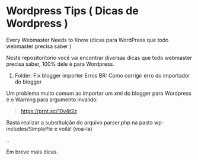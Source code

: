 # Wordpress Tips ( Dicas de Wordpress )
 Every Webmaster Needs to Know (dicas para WordPress que todo webmaster precisa saber )

Neste repositoritorio você vai encontrar diversas dicas que todo webmaster precisa saber, 100% dele é para Wordpress.

1. Folder: Fix blogger importer Erros
BR: Como corrigir erro do importador do blogger

Um problema muito comum ao importar um xml do blogger para Wordpress é o Warning para argumento invalido:
> https://prnt.sc/10v4t2z

Basta realizar a substituição do arquivo parser.php na pasta wp-includes/SimplePie e voilá! (voa-la)

..

Em breve mais dicas.
